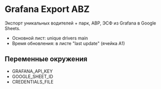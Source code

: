 # Grafana Export ABZ

Экспорт уникальных водителей + парк, АВР, ЭСФ из Grafana в Google Sheets. 

- Основной лист: unique drivers main
- Время обновления: в листе "last update" (ячейка A1)

## Переменные окружения
- GRAFANA_API_KEY
- GOOGLE_SHEET_ID
- CREDENTIALS_FILE